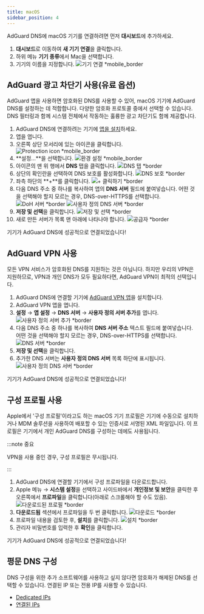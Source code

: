 ```yaml
---
title: macOS
sidebar_position: 4
---
```


AdGuard DNS에 macOS 기기를 연결하려면 먼저 **대시보드**에 추가하세요.

1. **대시보드**로 이동하여 **새 기기 연결**을 클릭합니다.
2. 하위 메뉴 **기기 종류**에서 Mac을 선택합니다.
3. 기기의 이름을 지정합니다.
   ![기기 연결 \*mobile\_border](https://cdn.adtidy.org/content/kb/dns/private/new_dns/connect/mac_ab/choose_mac.png)

## AdGuard 광고 차단기 사용(유료 옵션)

AdGuard 앱을 사용하면 암호화된 DNS를 사용할 수 있어, macOS 기기에 AdGuard DNS를 설정하는 데 적합합니다. 다양한 암호화 프로토콜 중에서 선택할 수 있습니다. DNS 필터링과 함께 시스템 전체에서 작동하는 훌륭한 광고 차단기도 함께 제공합니다.

1. AdGuard DNS에 연결하려는 기기에 [앱을 설치](https://adguard.com/adguard-mac/overview.html)하세요.
2. 앱을 엽니다.
3. 오른쪽 상단 모서리에 있는 아이콘을 클릭합니다.
   ![Protection icon \*mobile\_border](https://cdn.adtidy.org/content/kb/dns/private/new_dns/connect/mac_ab/mac_step3.png)
4. \*\*설정...\*\*을 선택합니다.
   ![환경 설정 \*mobile\_border](https://cdn.adtidy.org/content/kb/dns/private/new_dns/connect/mac_ab/mac_step4.png)
5. 아이콘의 맨 위 행에서 **DNS** 탭을 클릭합니다.
   ![DNS 탭 \*border](https://cdn.adtidy.org/content/kb/dns/private/new_dns/connect/mac_ab/mac_step5.png)
6. 상단의 확인란을 선택하여 DNS 보호를 활성화합니다.
   ![DNS 보호 \*border](https://cdn.adtidy.org/content/kb/dns/private/new_dns/connect/mac_ab/mac_step6.png)
7. 좌측 하단의 \*\*+\*\*를 클릭합니다.
   ![+ 클릭하기 \*border](https://cdn.adtidy.org/content/kb/dns/private/new_dns/connect/mac_ab/mac_step7.png)
8. 다음 DNS 주소 중 하나를 복사하여 앱의 **DNS 서버** 필드에 붙여넣습니다. 어떤 것을 선택해야 할지 모르는 경우, DNS-over-HTTPS를 선택합니다.
   ![DoH 서버 \*border](https://cdn.adtidy.org/content/kb/dns/private/new_dns/connect/mac_ab/mac_step8_1.png)
   ![사용자 정의 DNS 서버 \*border](https://cdn.adtidy.org/content/kb/dns/private/new_dns/connect/mac_ab/mac_step8_2.png)
9. **저장 및 선택**을 클릭합니다.
   ![저장 및 선택 \*border](https://cdn.adtidy.org/content/kb/dns/private/new_dns/connect/mac_ab/mac_step9.png)
10. 새로 만든 서버가 목록 맨 아래에 나타나야 합니다.
    ![공급자 \*border](https://cdn.adtidy.org/content/kb/dns/private/new_dns/connect/mac_ab/mac_step10.png)

기기가 AdGuard DNS에 성공적으로 연결되었습니다!

## AdGuard VPN 사용

모든 VPN 서비스가 암호화된 DNS를 지원하는 것은 아닙니다. 하지만 우리의 VPN은 지원하므로, VPN과 개인 DNS가 모두 필요하다면, AdGuard VPN이 최적의 선택입니다.

1. AdGuard DNS에 연결할 기기에 [AdGuard VPN 앱](https://adguard-vpn.com/mac/overview.html)을 설치합니다.
2. AdGuard VPN 앱을 엽니다.
3. **설정** → **앱 설정** → **DNS 서버** → **사용자 정의 서버 추가**를 엽니다.
   ![사용자 정의 서버 추가 \*border](https://cdn.adtidy.org/content/kb/dns/private/new_dns/connect/mac_vpn/mac_step3.png)
4. 다음 DNS 주소 중 하나를 복사하여 **DNS 서버 주소** 텍스트 필드에 붙여넣습니다. 어떤 것을 선택해야 할지 모르는 경우, DNS-over-HTTPS를 선택합니다.
   ![DNS 서버 \*border](https://cdn.adtidy.org/content/kb/dns/private/new_dns/connect/mac_vpn/mac_step4.png)
5. **저장 및 선택**을 클릭합니다.
6. 추가한 DNS 서버는 **사용자 정의 DNS 서버** 목록 하단에 표시됩니다.
   ![사용자 정의 DNS 서버 \*border](https://cdn.adtidy.org/content/kb/dns/private/new_dns/connect/mac_vpn/mac_step6.png)

기기가 AdGuard DNS에 성공적으로 연결되었습니다!

## 구성 프로필 사용

Apple에서 '구성 프로필'이라고도 하는 macOS 기기 프로필은 기기에 수동으로 설치하거나 MDM 솔루션을 사용하여 배포할 수 있는 인증서로 서명된 XML 파일입니다. 이 프로필은 기기에서 개인 AdGuard DNS를 구성하는 데에도 사용됩니다.

:::note 중요

VPN을 사용 중인 경우, 구성 프로필은 무시됩니다.

:::

1. AdGuard DNS에 연결할 기기에서 구성 프로파일을 다운로드합니다.
2. Apple 메뉴 → **시스템 설정**을 선택하고 사이드바에서 **개인정보 및 보안**을 클릭한 후 오른쪽에서 **프로파일**을 클릭합니다(아래로 스크롤해야 할 수도 있음).
   ![다운로드된 프로필 \*border](https://cdn.adtidy.org/content/kb/dns/private/new_dns/connect/mac_profile/mac_step2.png)
3. **다운로드됨** 섹션에서 프로파일을 두 번 클릭합니다.
   ![다운로드 \*border](https://cdn.adtidy.org/content/kb/dns/private/new_dns/connect/mac_profile/mac_step3.png)
4. 프로파일 내용을 검토한 후, **설치**를 클릭합니다.
   ![설치 \*border](https://cdn.adtidy.org/content/kb/dns/private/new_dns/connect/mac_profile/mac_step4.png)
5. 관리자 비밀번호를 입력한 후 **확인**을 클릭합니다.

기기가 AdGuard DNS에 성공적으로 연결되었습니다!

## 평문 DNS 구성

DNS 구성을 위한 추가 소프트웨어를 사용하고 싶지 않다면 암호화가 해제된 DNS를 선택할 수 있습니다. 연결된 IP 또는 전용 IP를 사용할 수 있습니다.

- [Dedicated IPs](/private-dns/connect-devices/other-options/dedicated-ip.md)
- [연결된 IPs](/private-dns/connect-devices/other-options/linked-ip.md)
